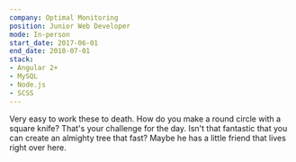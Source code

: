 ```yaml
---
company: Optimal Monitoring
position: Junior Web Developer
mode: In-person
start_date: 2017-06-01
end_date: 2018-07-01
stack:
- Angular 2+
- MySQL
- Node.js
- SCSS
---
```

Very easy to work these to death. How do you make a round circle with a square knife? That's your challenge for the day. Isn't that fantastic that you can create an almighty tree that fast? Maybe he has a little friend that lives right over here.